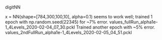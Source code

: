 digitNN



x = NN(shape=[784,300,100,10], alpha=0.1) seems to work well;
trained 1 epoch with np.random.seed(22345) for ~7% error. values_fullRun_alpha1e-1_4Levels_2020-02-04_07_30.pckl
Trained another epoch with ~5% error. values_2ndFullRun_alpha1e-1_4Levels_2020-02-05_04_51.pckl
